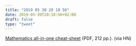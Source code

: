 ```yaml
---
title: "2019 05 30 20 18 56"
date: 2019-05-30T20:18:56+02:00
draft: false
type: "tweet"
---
```

[Mathematics all-in-one cheat-sheet](https://ourway.keybase.pub/mathematics_cheat_sheet.pdf) (PDF, 212 pp.). (via HN)
